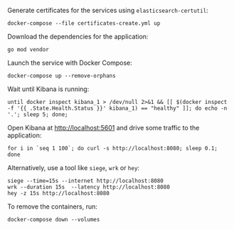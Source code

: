 Generate certificates for the services using `elasticsearch-certutil`:

    docker-compose --file certificates-create.yml up

Download the dependencies for the application:

    go mod vendor

Launch the service with Docker Compose:

    docker-compose up --remove-orphans

Wait until Kibana is running:

    until docker inspect kibana_1 > /dev/null 2>&1 && [[ $(docker inspect -f '{{ .State.Health.Status }}' kibana_1) == "healthy" ]]; do echo -n '.'; sleep 5; done;

Open Kibana at <http://localhost:5601> and drive some traffic to the application:

    for i in `seq 1 100`; do curl -s http://localhost:8080; sleep 0.1; done

Alternatively, use a tool like `siege`, `wrk` or `hey`:

    siege --time=15s --internet http://localhost:8080
    wrk --duration 15s  --latency http://localhost:8080
    hey -z 15s http://localhost:8080

To remove the containers, run:

    docker-compose down --volumes
